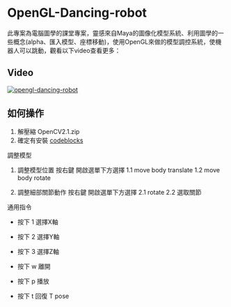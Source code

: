 OpenGL-Dancing-robot
======
此專案為電腦圖學的課堂專案，靈感來自Maya的圖像化模型系統、利用圖學的一些概念(alpha、匯入模型、座標移動)，使用OpenGL來做的模型調控系統，使機器人可以跳動，觀看以下video查看更多：
## Video
[![opengl-dancing-robot](http://img.youtube.com/vi/1JbuL0aO4-s/0.jpg)](https://youtu.be/1JbuL0aO4-s)


## 如何操作
1. 解壓縮 OpenCV2.1.zip
2. 確定有安裝 [codeblocks](http://www.codeblocks.org/downloads/binaries)

調整模型
1. 調整模型位置
按右鍵 開啟選單下方選擇
1.1 move body translate
1.2 move body rotate

2. 調整細部關節動作
按右鍵 開啟選單下方選擇
2.1 rotate
2.2 選取關節

通用指令
* 按下 1 選擇X軸

* 按下 2 選擇Y軸

* 按下 3 選擇Z軸

* 按下 w 離開

* 按下 p 播放

* 按下 t 回復 T pose

